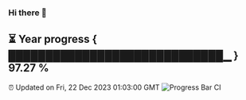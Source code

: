 ### Hi there 👋
⏳ Year progress { █████████████████████████████▁ } 97.27 %
---
⏰ Updated on Fri, 22 Dec 2023 01:03:00 GMT
![Progress Bar CI](https://github.com/liununu/liununu/workflows/Progress%20Bar%20CI/badge.svg)
